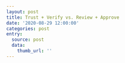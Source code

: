 ```yaml
---
layout: post
title: Trust + Verify vs. Review + Approve
date: '2020-08-29 12:00:00'
categories: post
entry:
  source: post
  data:
    thumb_url: ''
---
```



